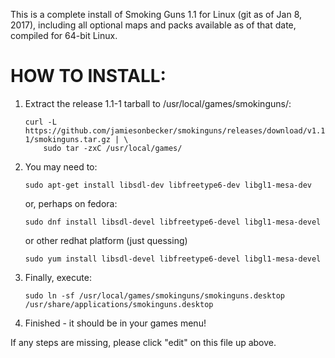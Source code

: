 This is a complete install of Smoking Guns 1.1 for Linux (git as of Jan 8, 2017),
including all optional maps and packs available as of that date, compiled for 64-bit Linux.

HOW TO INSTALL:
===============

 1. Extract the release 1.1-1 tarball to /usr/local/games/smokinguns/:

        curl -L https://github.com/jamiesonbecker/smokinguns/releases/download/v1.1-1/smokinguns.tar.gz | \
            sudo tar -zxC /usr/local/games/


 2. You may need to:

        sudo apt-get install libsdl-dev libfreetype6-dev libgl1-mesa-dev

    or, perhaps on fedora:

        sudo dnf install libsdl-devel libfreetype6-devel libgl1-mesa-devel

    or other  redhat platform (just quessing)

        sudo yum install libsdl-devel libfreetype6-devel libgl1-mesa-devel

 3. Finally, execute:

        sudo ln -sf /usr/local/games/smokinguns/smokinguns.desktop /usr/share/applications/smokinguns.desktop

 4. Finished - it should be in your games menu!


If any steps are missing, please click "edit" on this file up above.
